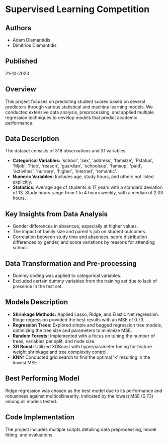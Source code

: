 # Supervised Learning Competition

## Authors
- Adam Diamantidis
- Dimitrios Diamantidis

## Published
21-10-2023

## Overview
This project focuses on predicting student scores based on several predictors through various statistical and machine learning models. We conducted extensive data analysis, preprocessing, and applied multiple regression techniques to develop models that predict academic performance.

## Data Description
The dataset consists of 316 observations and 31 variables:
- **Categorical Variables:** 'school', 'sex', 'address', 'famsize', 'Pstatus', 'Mjob', 'Fjob', 'reason', 'guardian', 'schoolsup', 'famsup', 'paid', 'activities', 'nursery', 'higher', 'internet', 'romantic'.
- **Numeric Variables:** Includes age, study hours, and others not listed explicitly.
- **Statistics:** Average age of students is 17 years with a standard deviation of 13. Study hours range from 1 to 4 hours weekly, with a median of 2.03 hours.

## Key Insights from Data Analysis
- Gender differences in absences, especially at higher values.
- The impact of family size and parent's job on student outcomes.
- Correlation between study time and absences, score distribution differences by gender, and score variations by reasons for attending school.

## Data Transformation and Pre-processing
- Dummy coding was applied to categorical variables.
- Excluded certain dummy variables from the training set due to lack of presence in the test set.

## Models Description
- **Shrinkage Methods:** Applied Lasso, Ridge, and Elastic Net regression. Ridge regression provided the best results with an MSE of 0.73.
- **Regression Trees:** Explored simple and bagged regression tree models, optimizing the tree size and parameters to minimize MSE.
- **Random Forests:** Implemented with a focus on tuning the number of trees, variables per split, and node size.
- **XG Boost:** Utilized XGBoost with hyperparameter tuning for feature weight shrinkage and tree complexity control.
- **KNN:** Conducted grid search to find the optimal 'k' resulting in the lowest MSE.

## Best Performing Model
Ridge regression was chosen as the best model due to its performance and robustness against multicollinearity, indicated by the lowest MSE (0.73) among all models tested.

## Code Implementation
The project includes multiple scripts detailing data preprocessing, model fitting, and evaluations.
